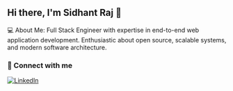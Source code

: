 ## Hi there, I'm Sidhant Raj 👋

💻 About Me: Full Stack Engineer with expertise in end-to-end web application development. Enthusiastic about open source, scalable systems, and modern software architecture.

### 🤝 Connect with me  
[![LinkedIn](https://img.shields.io/badge/LinkedIn-blue?logo=linkedin&logoColor=white)](https://www.linkedin.com/in/[your-linkedin-username](https://www.linkedin.com/in/sidhant-raj-911a9520a/)/)


<!--
**crocxzsid/crocxzsid** is a ✨ _special_ ✨ repository because its `README.md` (this file) appears on your GitHub profile.

Here are some ideas to get you started:

- 🔭 I’m currently working on ...
- 🌱 I’m currently learning ...
- 👯 I’m looking to collaborate on ...
- 🤔 I’m looking for help with ...
- 💬 Ask me about ...
- 📫 How to reach me: ...
- 😄 Pronouns: ...
- ⚡ Fun fact: ...
-->
